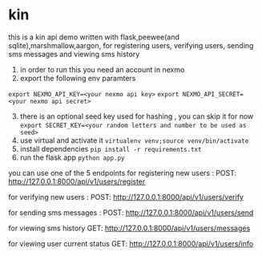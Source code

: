 # kin
this is a kin api demo written with flask,peewee(and sqlite),marshmallow,aargon, for registering users, verifying users, sending sms messages and viewing sms history

1) in order to run this you need an account in nexmo
2) export the following env paramters

`export NEXMO_API_KEY=<your nexmo api key>`
`export NEXMO_API_SECRET=<your nexmo api secret>`

3) there is an optional seed key used for hashing , you can skip it for now
`export SECRET_KEY=<your random letters and number to be used as seed>`
4) use virtual and activate it 
`virtualenv venv;source venv/bin/activate`
5) install dependencies
`pip install -r requirements.txt `
6) run the flask app
`python app.py`

you can use one of the 5 endpoints
for registering new users :
POST: http://127.0.0.1:8000/api/v1/users/register 

for verifying new users :
POST: http://127.0.0.1:8000/api/v1/users/verify

for sending sms messages :
POST: http://127.0.0.1:8000/api/v1/users/send

for viewing sms history
GET: http://127.0.0.1:8000/api/v1/users/messages

for viewing user current status
GET: http://127.0.0.1:8000/api/v1/users/info

